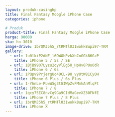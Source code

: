 ```yaml
---
layout: produk-casinghp
title: Final Fantasy Moogle iPhone Case
categories: iphone

# Produk
product-title: Final Fantasy Moogle iPhone Case
harga: 90000
sku: hn-3010
image-drive: 1brQMJ5h5_rtRMTl031wokk8upi97-TKM
gallery:
  - url: 1u0lkiP2dNF_l6OWOhPvkXhCnGGk86GzP
    title: iPhone 5 / 5s / SE
  - url: 1BjB9907Lyzu2qyVlEg5U_HpHv6PUu0dR
    title: iPhone 6 / 6s
  - url: 1PQpv9PrjergUo4OCL-9U_vyUtW81CyOH
    title: iPhone 6 Plus / 6s Plus
  - url: 1-YhnLe-PLwW5g3tGIWpZvFMmkAnMlqFt
    title: iPhone 7 / 8
  - url: 1qcy75EC8nvCq9Ga9CIdMaGevXZ30FNfE
    title: iPhone 7 Plus / 8 Plus
  - url: 1brQMJ5h5_rtRMTl031wokk8upi97-TKM
    title: iPhone X
---
```

